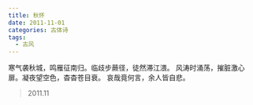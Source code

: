 ```yaml
---
title: 秋怀
date: 2011-11-01
categories: 古体诗
tags:
  - 古风
---
```


寒气袭秋城，鸣雁征南归。临歧步蕨径，徒然滞江渨。<!--more-->
风涛时涌荡，摧脏激心扉。凝夜望空色，杳杳苍目衰。
哀哉竟何言，余人皆自悲。

> 2011.11